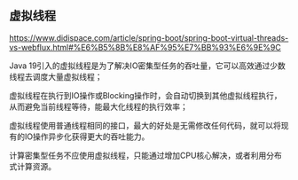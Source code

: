## 虚拟线程

https://www.didispace.com/article/spring-boot/spring-boot-virtual-threads-vs-webflux.html#%E6%B5%8B%E8%AF%95%E7%BB%93%E6%9E%9C



Java 19引入的虚拟线程是为了解决IO密集型任务的吞吐量，它可以高效通过少数线程去调度大量虚拟线程；

虚拟线程在执行到IO操作或Blocking操作时，会自动切换到其他虚拟线程执行，从而避免当前线程等待，能最大化线程的执行效率；

虚拟线程使用普通线程相同的接口，最大的好处是无需修改任何代码，就可以将现有的IO操作异步化获得更大的吞吐能力。

计算密集型任务不应使用虚拟线程，只能通过增加CPU核心解决，或者利用分布式计算资源。